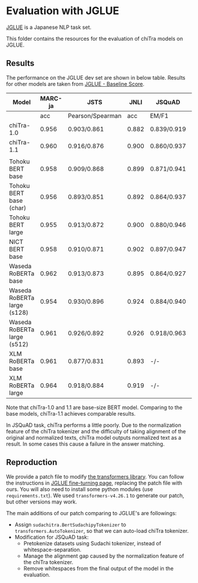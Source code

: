 # Evaluation with JGLUE

[JGLUE](https://github.com/yahoojapan/JGLUE) is a Japanese NLP task set.

This folder contains the resources for the evaluation of chiTra models on JGLUE.

## Results

The performance on the JGLUE dev set are shown in below table.
Results for other models are taken from [JGLUE - Baseline Score](https://github.com/yahoojapan/JGLUE#baseline-scores).

| Model                       | MARC-ja | JSTS             | JNLI  | JSQuAD      | JCommonsenseQA |
| --------------------------- | ------- | ---------------- | ----- | ----------- | -------------- |
|                             | acc     | Pearson/Spearman | acc   | EM/F1       | acc            |
| chiTra-1.0                  | 0.956   | 0.903/0.861      | 0.882 | 0.839/0.919 | 0.788          |
| chiTra-1.1                  | 0.960   | 0.916/0.876      | 0.900 | 0.860/0.937 | 0.840          |
|                             |         |
| Tohoku BERT base            | 0.958   | 0.909/0.868      | 0.899 | 0.871/0.941 | 0.808          |
| Tohoku BERT base (char)     | 0.956   | 0.893/0.851      | 0.892 | 0.864/0.937 | 0.718          |
| Tohoku BERT large           | 0.955   | 0.913/0.872      | 0.900 | 0.880/0.946 | 0.816          |
| NICT BERT base              | 0.958   | 0.910/0.871      | 0.902 | 0.897/0.947 | 0.823          |
| Waseda RoBERTa base         | 0.962   | 0.913/0.873      | 0.895 | 0.864/0.927 | 0.840          |
| Waseda RoBERTa large (s128) | 0.954   | 0.930/0.896      | 0.924 | 0.884/0.940 | 0.907          |
| Waseda RoBERTa large (s512) | 0.961   | 0.926/0.892      | 0.926 | 0.918/0.963 | 0.891          |
| XLM RoBERTa base            | 0.961   | 0.877/0.831      | 0.893 | -/-         | 0.687          |
| XLM RoBERTa large           | 0.964   | 0.918/0.884      | 0.919 | -/-         | 0.840          |

Note that chiTra-1.0 and 1.1 are base-size BERT model.
Comparing to the base models, chiTra-1.1 achieves comparable results.

In JSQuAD task, chiTra performs a little poorly.
Due to the normalization feature of the chiTra tokenizer and the difficulty of
taking alignment of the original and normalized texts, chiTra model outputs normalized text as a result.
In some cases this cause a failure in the answer matching.

## Reproduction

We provide a patch file to modify [the transformers library](https://github.com/huggingface/transformers).
You can follow the instructions in [JGLUE fine-turning page](https://github.com/yahoojapan/JGLUE/tree/main/fine-tuning), replacing the patch file with ours.
You will also need to install some python modules (use `requirements.txt`).
We used `transformers-v4.26.1` to generate our patch, but other versions may work.

The main additions of our patch comparing to JGLUE's are followings:

- Assign `sudachitra.BertSudachipyTokenizer` to `transformers.AutoTokenizer`, so that we can auto-load chiTra tokenizer.
- Modification for JSQuAD task:
  - Pretokenize datasets using Sudachi tokenizer, instead of whitespace-separation.
  - Manage the alignment gap caused by the normalization feature of the chiTra tokenizer.
  - Remove whitespaces from the final output of the model in the evaluation.
